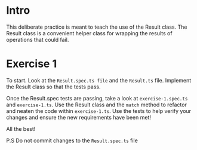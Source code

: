 # Intro
This deliberate practice is meant to teach the use of the Result class.
The Result class is a convenient helper class for wrapping the results of operations that could fail.

# Exercise 1
To start. Look at the `Result.spec.ts file` and the `Result.ts` file.
Implement the Result class so that the tests pass.

Once the Result.spec tests are passing, take a look at `exercise-1.spec.ts` and `exercise-1.ts`.
Use the Result class and the `match` method to refactor and neaten the code within `exercise-1.ts`.
Use the tests to help verify your changes and ensure the new requirements have been met!

All the best!

P.S Do not commit changes to the `Result.spec.ts` file
